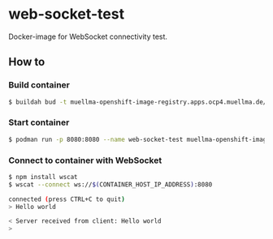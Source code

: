 # web-socket-test
Docker-image for WebSocket connectivity test.

## How to
### Build container
```bash
$ buildah bud -t muellma-openshift-image-registry.apps.ocp4.muellma.de/websocket-server:latest .
```


### Start container
```bash
$ podman run -p 8080:8080 --name web-socket-test muellma-openshift-image-registry.apps.ocp4.muellma.de/websocket-server
```

### Connect to container with WebSocket
```bash
$ npm install wscat
$ wscat --connect ws://$(CONTAINER_HOST_IP_ADDRESS):8080

connected (press CTRL+C to quit)
> Hello world

< Server received from client: Hello world
>
```

### 
